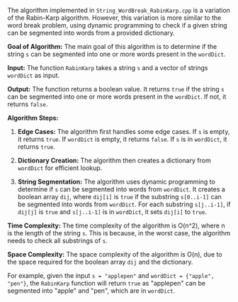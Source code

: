 The algorithm implemented in `String_WordBreak_RabinKarp.cpp` is a variation of the Rabin-Karp algorithm. However, this variation is more similar to the word break problem, using dynamic programming to check if a given string can be segmented into words from a provided dictionary.

**Goal of Algorithm:**
The main goal of this algorithm is to determine if the string `s` can be segmented into one or more words present in the `wordDict`.

**Input:**
The function `RabinKarp` takes a string `s` and a vector of strings `wordDict` as input.

**Output:**
The function returns a boolean value. It returns `true` if the string `s` can be segmented into one or more words present in the `wordDict`. If not, it returns `false`.

**Algorithm Steps:**

1. **Edge Cases:** The algorithm first handles some edge cases. If `s` is empty, it returns `true`. If `wordDict` is empty, it returns `false`. If `s` is in `wordDict`, it returns `true`.

2. **Dictionary Creation:** The algorithm then creates a dictionary from `wordDict` for efficient lookup.

3. **String Segmentation:** The algorithm uses dynamic programming to determine if `s` can be segmented into words from `wordDict`. It creates a boolean array `dij`, where `dij[i]` is `true` if the substring `s[0..i-1]` can be segmented into words from `wordDict`. For each substring `s[j..i-1]`, if `dij[j]` is `true` and `s[j..i-1]` is in `wordDict`, it sets `dij[i]` to `true`.

**Time Complexity:**
The time complexity of the algorithm is O(n^2), where n is the length of the string `s`. This is because, in the worst case, the algorithm needs to check all substrings of `s`.

**Space Complexity:**
The space complexity of the algorithm is O(n), due to the space required for the boolean array `dij` and the dictionary.

For example, given the input `s = "applepen"` and `wordDict = {"apple", "pen"}`, the `RabinKarp` function will return `true` as "applepen" can be segmented into "apple" and "pen", which are in `wordDict`.
